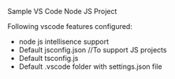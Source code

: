 Sample VS Code Node JS Project 

Following vscode features configured:


- node js intellisence support
- Default jsconfig.json  //To support JS projects
- Default tsconfig.js
- Default .vscode folder with settings.json file
